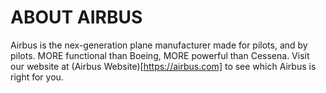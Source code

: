 # ABOUT AIRBUS
Airbus is the nex-generation plane manufacturer made for pilots, and by pilots.
MORE functional than Boeing, MORE powerful than Cessena.
Visit our website at (Airbus Website)[https://airbus.com] to see which Airbus is right for you.
